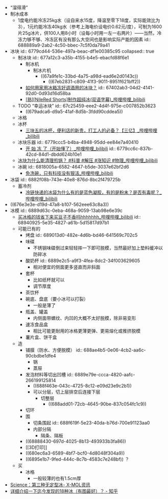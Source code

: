 - “溜得滑”
- 制冰成本
	- 1度电约能冷冻25kg水（设自来水15度，降温至零下18度，实际能效比为3），1元约能冷冻40kg水（参考上海电价设电价0.62元/度），可制为1600片25g冰片，供100人用8小时（设每小时用一左一右两片）——当然，冷冻力够不够、冷冻区有没有那么大空间也是影响实际产能的因素
	  id:: 688889a9-2ab2-4c50-bbec-7c5f0da79a41
- 冰块
  id:: 6779cd44-536e-497a-beac-df1e00385c95
  collapsed:: true
	- 制冰块
	  id:: 677a12c3-a35b-4155-b4e5-ebacfd88f6e1
		- 制冰机
			- 制冰片机
				- ((67a9fe1c-33bd-4a75-a98d-ead6e2d0143c))
					- ((67eb2831-c809-41f3-9011-8951f621bff2))
		- [如何用家用冰箱冻好调酒用的冰块？](https://www.zhihu.com/question/23228636/answer/24314910)
		  id:: 67402ab3-04d2-4141-92d0-0d93d16d58ba
		- [[熟][NileRed Shorts]制作超纯冰(双语字幕)_哔哩哔哩_bilibili](https://www.bilibili.com/video/BV1Ni4y1f7qK)
	- TODO “幸运冰块”
	  id:: 67c25459-eee2-4d4f-975e-c007852b3623
		- ((679adca6-d9a5-41af-8d5b-3fdd90cddea5))
	- 冰格
	- 冰杯
		- [三块五的冰杯，便利店的新贵，打工人的必备？【三亿】_哔哩哔哩_bilibili](https://www.bilibili.com/video/BV1Ww4m1a7gM)
	- 冰块乐器
	  id:: 6779ccc5-b4ba-4948-95dd-ee84e7a40410
		- [开  始  冻  了（开始懂了）_哔哩哔哩_bilibili](https://www.bilibili.com/video/BV1r862YgExY)
		  id:: 6779cc6c-837b-42cd-84d1-dbdd624b10e1
	- [冰块为什么能清理煎锅？ #科普 #解压 #涨知识 #物理_哔哩哔哩_bilibili](https://www.bilibili.com/video/BV1wGdWYEE48)
	- 冰碗
	  id:: 6818005a-6582-4647-b5de-3037e62bf2d6
		- [免洗碗，只有科技没有狠活_哔哩哔哩_bilibili](https://www.bilibili.com/video/BV1R8411Y7x9/)
- 冰袋
  id:: 6882f08b-743e-40e8-876d-8bc2f479725b
	- 蓄冷剂
		- [冷链快递的冰袋为什么有的是蓝色凝胶，有的是粉末？是否有毒呢？_哔哩哔哩_bilibili](https://www.bilibili.com/video/BV19t7PzhEEJ/)
- ((676e3e3e-d19d-47a8-b107-562eee63c8a3))
- 冰模
  id:: 6889d63c-0eba-468a-9059-13ab98e6e39c
	- [买冰格的钱省下来买豆子不香吗hhhhhhh_哔哩哔哩_bilibili](https://www.bilibili.com/video/BV1orEnzSE4J/)
	  id:: 68940925-5e35-4827-a61b-5d15817d97b1
	- 可能已有的
		- 烤盘
		  id:: 689013d0-482e-4d6b-bd46-641569c702c5
		- 味碟
			- 不锈钢味碟倒过来轻轻摔一下即可脱模，当然最好加上垫料缓冲以防碎冰
		- 酸奶杯
		  id:: 6889e2c5-a9f3-4fea-8dc2-34f003629605
			- 相对便宜的侧面更多竖直而非斜面
		- 套杯
			- 比如纸杯就可以
			- 调节厚度
		- 茶饮杯
		- 碗底、盘底（要小冰可以打裂）
			- 一般是薄了
		- 瓶盖、罐盖
			- 内侧面带螺纹、内凹的大概不太好脱模，除非易变形
		- 速冻食品盒
			- 相比可能更耐用的冰格更薄更弹、更易熔化或推挤脱模
		- 薯片盒、饼干盒
	- 造
		- 铺膜（防水、方便脱模）
		  id:: 688ae4b5-0e06-4cb2-aa6c-90cbdbe1dfe4
			- 锅
			- 蒸屉
		- 发泡材料等切出凹槽
		  id:: 6889e79e-ccca-4820-aafc-266199125814
			- ((688f463e-043c-4725-8c12-e09d23e9c2b1))
			- 可以分层，切上层排空后连接下层
				- 切整层
					- ((688add01-72cb-4645-90be-837c054fc1c9))
		- 切环
		- 围
			- 切条围起
			  id:: 688f619f-5e23-40da-b76d-700e91123aa0
			- 内部分隔
				- 隔条、隔板
		- ((68888430-697d-4025-8b13-493933b3fa86))
		- [[3D打印]]
		- ((680ec6a3-6589-4bf7-bcf0-4d8048f304a9))
		- ((6895e1b7-9fed-444c-8c7b-4583c7e248bf)) ？
	- 买
		- 冰格
			- 一般较薄的也有1.5cm厚
- [Science：第三种无定型冰- X-MOL资讯](https://www.x-mol.com/news/845280)
- [详细介绍一下迄今发现的18种冰（有图最好）？ - 知乎](https://www.zhihu.com/question/7230578580)